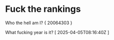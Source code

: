 # Fuck the rankings

Who the hell am I?
{ 20064303 }

What fucking year is it?
[ 2025-04-05T08:16:40Z ]
